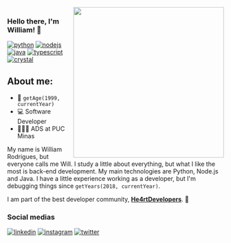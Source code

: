 <img align="right" src="https://github.com/willy-r/willy-r/assets/47596121/f9642d67-10f1-4283-9317-1b9ccc869da9" height="350"/>

### Hello there, I'm William! 👋

[![python][python]][python-url]
[![nodejs][nodejs]][nodejs-url]
[![java][java]][java-url]
[![typescript][typescript]][typescript-url]
[![crystal][crystal]][crystal-url]

## About me:
- 🎂 `getAge(1999, currentYear)`
- 💻 Software Developer
- 🧑🏻‍🎓 ADS at PUC Minas

My name is William Rodrigues, but everyone calls me Will. I study a little about everything, but what I like the most is back-end development. My main technologies are Python, Node.js and Java. I have a little experience working as a developer, but I'm debugging things since `getYears(2018, currentYear)`.

I am part of the best developer community, [**He4rtDevelopers**](https://heartdevs.com/). 💜

### Social medias
[![linkedin][linkedin]][linkedin-url]
[![instagram][instagram]][instagram-url]
[![twitter][twitter]][twitter-url]



[python]: https://img.shields.io/badge/Python-3776AB.svg?style=for-the-badge&logo=Python&logoColor=white
[python-url]: https://www.python.org/
[nodejs]: https://img.shields.io/badge/Node.js-339933.svg?style=for-the-badge&logo=nodedotjs&logoColor=white
[nodejs-url]: https://nodejs.org/en
[java]: https://img.shields.io/badge/java-%23ED8B00.svg?style=for-the-badge&logo=openjdk&logoColor=white
[java-url]: https://www.java.com/pt-BR/
[typescript]: https://img.shields.io/badge/TypeScript-3178C6.svg?style=for-the-badge&logo=TypeScript&logoColor=white
[typescript-url]: https://www.typescriptlang.org/
[crystal]: https://img.shields.io/badge/Crystal-000000.svg?style=for-the-badge&logo=Crystal&logoColor=white
[crystal-url]: https://crystal-lang.org/

[linkedin]: https://img.shields.io/badge/LinkedIn-0A66C2.svg?style=for-the-badge&logo=LinkedIn&logoColor=white
[linkedin-url]: https://www.linkedin.com/in/william-rodrigues-dev/
[instagram]: https://img.shields.io/badge/Instagram-E4405F.svg?style=for-the-badge&logo=Instagram&logoColor=white
[instagram-url]: https://www.instagram.com/lliw.r/
[twitter]: https://img.shields.io/badge/Twitter-1D9BF0.svg?style=for-the-badge&logo=Twitter&logoColor=white
[twitter-url]: https://twitter.com/lliw_r
